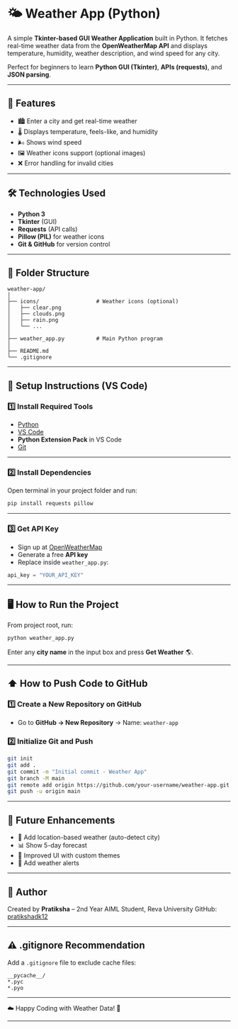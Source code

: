 # 🌤️ Weather App (Python)

A simple **Tkinter-based GUI Weather Application** built in Python. It fetches real-time weather data from the **OpenWeatherMap API** and displays temperature, humidity, weather description, and wind speed for any city.

Perfect for beginners to learn **Python GUI (Tkinter)**, **APIs (requests)**, and **JSON parsing**.

---

## 🚀 Features

* 🏙️ Enter a city and get real-time weather
* 🌡️ Displays temperature, feels-like, and humidity
* 🌬️ Shows wind speed
* 🖼️ Weather icons support (optional images)
* ❌ Error handling for invalid cities

---

## 🛠️ Technologies Used

* **Python 3**
* **Tkinter** (GUI)
* **Requests** (API calls)
* **Pillow (PIL)** for weather icons
* **Git & GitHub** for version control

---

## 📁 Folder Structure

```
weather-app/
│
├── icons/                  # Weather icons (optional)
│   ├── clear.png
│   ├── clouds.png
│   ├── rain.png
│   └── ...
│
├── weather_app.py          # Main Python program
│
├── README.md
└── .gitignore
```

---

## 🧩 Setup Instructions (VS Code)

### 1️⃣ Install Required Tools

* [Python](https://www.python.org/downloads/)
* [VS Code](https://code.visualstudio.com/)
* **Python Extension Pack** in VS Code
* [Git](https://git-scm.com/)

---

### 2️⃣ Install Dependencies

Open terminal in your project folder and run:

```bash
pip install requests pillow
```

---

### 3️⃣ Get API Key

* Sign up at [OpenWeatherMap](https://openweathermap.org/api)
* Generate a free **API key**
* Replace inside `weather_app.py`:

```python
api_key = "YOUR_API_KEY"
```

---

## 🖥️ How to Run the Project

From project root, run:

```bash
python weather_app.py
```

Enter any **city name** in the input box and press **Get Weather** 🌎.

---

## ⬆️ How to Push Code to GitHub

### 1️⃣ Create a New Repository on GitHub

* Go to **GitHub → New Repository** → Name: `weather-app`

### 2️⃣ Initialize Git and Push

```bash
git init
git add .
git commit -m "Initial commit - Weather App"
git branch -M main
git remote add origin https://github.com/your-username/weather-app.git
git push -u origin main
```

---

## 📌 Future Enhancements

* 📍 Add location-based weather (auto-detect city)
* 📊 Show 5-day forecast
* 🎨 Improved UI with custom themes
* 🔔 Add weather alerts

---

## 🙌 Author

Created by **Pratiksha** – 2nd Year AIML Student, Reva University
GitHub: [pratikshadk12](https://github.com/pratikshadk12)

---

## ⚠️ .gitignore Recommendation

Add a `.gitignore` file to exclude cache files:

```
__pycache__/
*.pyc
*.pyo
```

---

☁️ Happy Coding with Weather Data! 🌈

---
